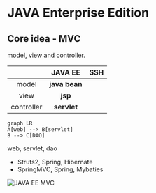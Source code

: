 # JAVA Enterprise Edition

## Core idea - MVC

model, view and controller. 

|            |    JAVA EE    | SSH  |
| :--------: | :-----------: | ---- |
|   model    | **java bean** |      |
|    view    |    **jsp**    |      |
| controller |  **servlet**  |      |

```mermaid
graph LR
A[web] --> B[servlet]
B --> C[DAO]
```



web, servlet, dao

- Struts2, Spring, Hibernate
- SpringMVC, Spring, Mybaties

![JAVA EE MVC](images/java-ee-mvc.bmp)